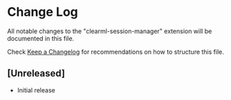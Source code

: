 # Change Log

All notable changes to the "clearml-session-manager" extension will be documented in this file.

Check [Keep a Changelog](http://keepachangelog.com/) for recommendations on how to structure this file.

## [Unreleased]

- Initial release
